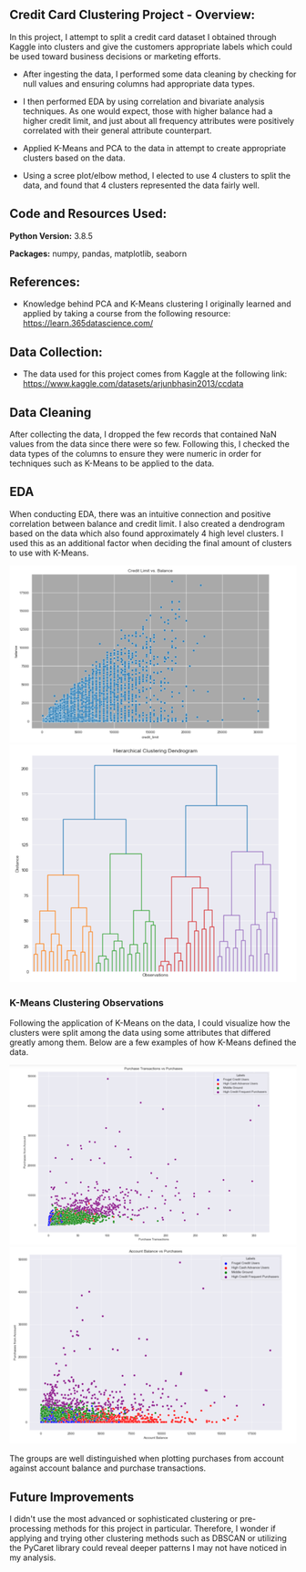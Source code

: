 ## Credit Card Clustering Project - Overview:
In this project, I attempt to split a credit card dataset I obtained through Kaggle into clusters and give the customers appropriate labels which could 
be used toward business decisions or marketing efforts.

* After ingesting the data, I performed some data cleaning by checking for null values and ensuring columns had appropriate data types.

* I then performed EDA by using correlation and bivariate analysis techniques. As one would expect, those with higher balance had a higher credit limit, and just about 
all frequency attributes were positively correlated with their general attribute counterpart.

* Applied K-Means and PCA to the data in attempt to create appropriate clusters based on the data. 

* Using a scree plot/elbow method, I elected to use 4 clusters to split the data, and found that 4 clusters represented the data fairly well.


## Code and Resources Used:

**Python Version:** 3.8.5

**Packages:** numpy, pandas, matplotlib, seaborn

## References:

* Knowledge behind PCA and K-Means clustering I originally learned and applied by taking a course from the following resource:
https://learn.365datascience.com/

## Data Collection:

* The data used for this project comes from Kaggle at the following link:
https://www.kaggle.com/datasets/arjunbhasin2013/ccdata


## Data Cleaning

After collecting the data, I dropped the few records that contained NaN values from the data since there were so few. Following this, I checked the data types of the
columns to ensure they were numeric in order for techniques such as K-Means to be applied to the data.


## EDA
When conducting EDA, there was an intuitive connection and positive correlation between balance and credit limit. I also created a dendrogram based on the data which 
also found approximately 4 high level clusters. I used this as an additional factor when deciding the final amount of clusters to use with K-Means.

![alt text](https://github.com/elayer/CreditCardClusteringProject/blob/main/creditlim_bal.png "Balance vs. Credit Limit")
![alt_text](https://github.com/elayer/CreditCardClusteringProject/blob/main/dendrogram.png "Dendrogram")

### K-Means Clustering Observations
Following the application of K-Means on the data, I could visualize how the clusters were split among the data using some attributes that differed greatly among them.
Below are a few examples of how K-Means defined the data. 

![alt text](https://github.com/elayer/CreditCardClusteringProject/blob/main/kmeans_pic1.png "KMeans Plot 1")
![alt text](https://github.com/elayer/CreditCardClusteringProject/blob/main/kmeans_pic2.png "KMeans Plot 2")

The groups are well distinguished when plotting purchases from account against account balance and purchase transactions.

## Future Improvements
I didn't use the most advanced or sophisticated clustering or pre-processing methods for this project in particular. Therefore, I wonder if applying and trying other
clustering methods such as DBSCAN or utilizing the PyCaret library could reveal deeper patterns I may not have noticed in my analysis.
